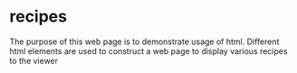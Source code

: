 # recipes
The purpose of this web page is to demonstrate usage of html. Different html elements are used to construct a web page to display various recipes to the viewer
